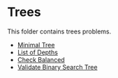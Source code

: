 # Trees

This folder contains trees problems.

* [Minimal Tree](Treefy)
* [List of Depths](List)
* [Check Balanced](Balanced)
* [Validate Binary Search Tree](Validate)

[//]: # (These are reference links used in the body of this note and get stripped out when the markdown processor does its job. There is no need to format nicely because it shouldn't be seen. Thanks SO - http://stackoverflow.com/questions/4823468/store-comments-in-markdown-syntax)

   [Treefy]: <Trees/Treefy/>
   [List]: <Trees/List/>
   [Balanced]: <Trees/Balanced/>
   [Validate]: <Trees/ValidateBST/>
